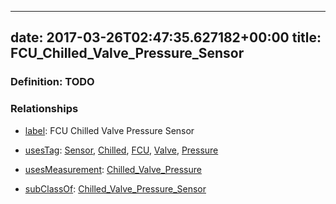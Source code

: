 
---
date: 2017-03-26T02:47:35.627182+00:00
title: FCU_Chilled_Valve_Pressure_Sensor
---
### Definition: TODO

### Relationships

* [label](http://www.w3.org/2000/01/rdf-schema#label): FCU Chilled Valve Pressure Sensor

* [usesTag](https://brickschema.org/schema/1.0/BrickFrame#usesTag): [Sensor](https://brickschema.org/schema/1.0/BrickTag#Sensor), [Chilled](https://brickschema.org/schema/1.0/BrickTag#Chilled), [FCU](https://brickschema.org/schema/1.0/BrickTag#FCU), [Valve](https://brickschema.org/schema/1.0/BrickTag#Valve), [Pressure](https://brickschema.org/schema/1.0/BrickTag#Pressure)

* [usesMeasurement](https://brickschema.org/schema/1.0/BrickFrame#usesMeasurement): [Chilled_Valve_Pressure](https://brickschema.org/schema/1.0/Brick#Chilled_Valve_Pressure)

* [subClassOf](http://www.w3.org/2000/01/rdf-schema#subClassOf): [Chilled_Valve_Pressure_Sensor](https://brickschema.org/schema/1.0/Brick#Chilled_Valve_Pressure_Sensor)
